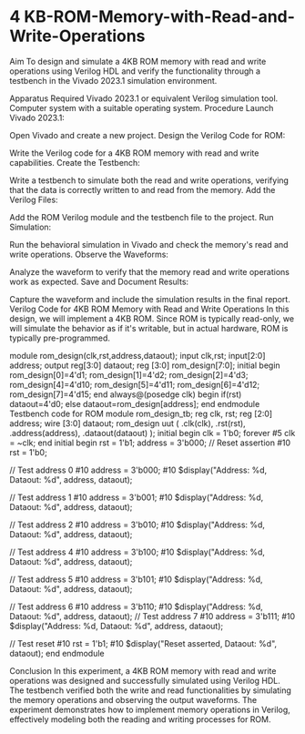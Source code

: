# 4 KB-ROM-Memory-with-Read-and-Write-Operations
Aim
To design and simulate a 4KB ROM memory with read and write operations using Verilog HDL and verify the functionality through a testbench in the Vivado 2023.1 simulation environment.

Apparatus Required
Vivado 2023.1 or equivalent Verilog simulation tool.
Computer system with a suitable operating system.
Procedure
Launch Vivado 2023.1:

Open Vivado and create a new project.
Design the Verilog Code for ROM:

Write the Verilog code for a 4KB ROM memory with read and write capabilities.
Create the Testbench:

Write a testbench to simulate both the read and write operations, verifying that the data is correctly written to and read from the memory.
Add the Verilog Files:

Add the ROM Verilog module and the testbench file to the project.
Run Simulation:

Run the behavioral simulation in Vivado and check the memory's read and write operations.
Observe the Waveforms:

Analyze the waveform to verify that the memory read and write operations work as expected.
Save and Document Results:

Capture the waveform and include the simulation results in the final report.
Verilog Code for 4KB ROM Memory with Read and Write Operations
In this design, we will implement a 4KB ROM. Since ROM is typically read-only, we will simulate the behavior as if it's writable, but in actual hardware, ROM is typically pre-programmed.

module rom_design(clk,rst,address,dataout); input clk,rst; input[2:0]
address; output reg[3:0] dataout; reg [3:0] rom_design[7:0];
initial begin
rom_design[0]=4'd1;
rom_design[1]=4'd2;
rom_design[2]=4'd3;
rom_design[4]=4'd10;
rom_design[5]=4'd11;
rom_design[6]=4'd12;
rom_design[7]=4'd15; end
always@(posedge clk) begin
if(rst) dataout=4'd0; else
dataout=rom_design[address];
end
endmodule
Testbench code for ROM
module rom_design_tb;
reg clk, rst; reg
[2:0] address; wire
[3:0] dataout;
rom_design uut (
.clk(clk),
 .rst(rst),
 .address(address),
 .dataout(dataout)
);
initial begin clk =
1'b0; forever #5 clk =
~clk; end
initial begin rst
= 1'b1; address =
3'b000;
 // Reset assertion
 #10 rst = 1'b0;

 // Test address 0
 #10 address = 3'b000;
 #10 $display("Address: %d, Dataout: %d", address, dataout);

 // Test address 1
 #10 address = 3'b001;
 #10 $display("Address: %d, Dataout: %d", address, dataout);

 // Test address 2
 #10 address = 3'b010;
 #10 $display("Address: %d, Dataout: %d", address, dataout);

 // Test address 4
 #10 address = 3'b100;
 #10 $display("Address: %d, Dataout: %d", address, dataout);

 // Test address 5
 #10 address = 3'b101;
 #10 $display("Address: %d, Dataout: %d", address, dataout);

 // Test address 6
 #10 address = 3'b110;
 #10 $display("Address: %d, Dataout: %d", address, dataout); // Test
address 7
 #10 address = 3'b111;
 #10 $display("Address: %d, Dataout: %d", address, dataout);

  // Test reset
 #10 rst = 1'b1; #10 $display("Reset asserted,
Dataout: %d", dataout); end endmodule


Conclusion
In this experiment, a 4KB ROM memory with read and write operations was designed and successfully simulated using Verilog HDL. The testbench verified both the write and read functionalities by simulating the memory operations and observing the output waveforms. The experiment demonstrates how to implement memory operations in Verilog, effectively modeling both the reading and writing processes for ROM.

